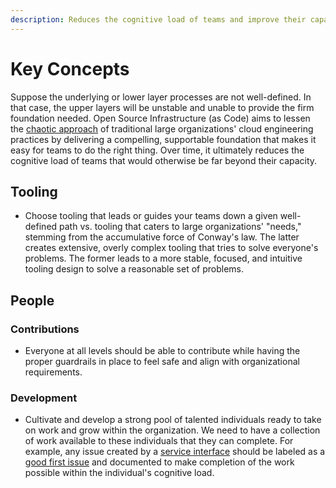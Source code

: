 ```yaml
---
description: Reduces the cognitive load of teams and improve their capacity.
---
```


# Key Concepts

Suppose the underlying or lower layer processes are not well-defined. In that case, the upper layers will be unstable and unable to provide the firm foundation needed. Open Source Infrastructure (as Code) aims to lessen the [chaotic approach](https://youtu.be/j5M16qooAvo?t=87) of traditional large organizations' cloud engineering practices by delivering a compelling, supportable foundation that makes it easy for teams to do the right thing. Over time, it ultimately reduces the cognitive load of teams that would otherwise be far beyond their capacity.

## Tooling

* Choose tooling that leads or guides your teams down a given well-defined path vs. tooling that caters to large organizations' "needs," stemming from the accumulative force of Conway's law. The latter creates extensive, overly complex tooling that tries to solve everyone's problems. The former leads to a more stable, focused, and intuitive tooling design to solve a reasonable set of problems.

## People

### Contributions

* Everyone at all levels should be able to contribute while having the proper guardrails in place to feel safe and align with organizational requirements.

### Development

* Cultivate and develop a strong pool of talented individuals ready to take on work and grow within the organization. We need to have a collection of work available to these individuals that they can complete. For example, any issue created by a [service interface](https://github.com/osinfra-io/github-organization-management#service-interfaces) should be labeled as a [good first issue](https://github.com/orgs/osinfra-io/projects/1) and documented to make completion of the work possible within the individual's cognitive load.
